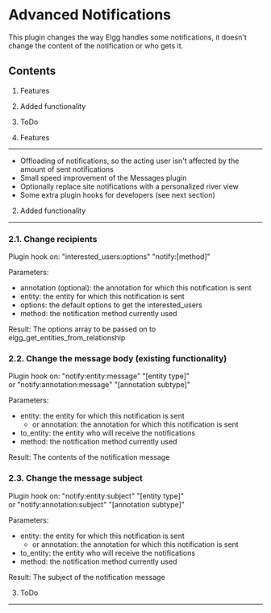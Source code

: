 Advanced Notifications
======================

This plugin changes the way Elgg handles some notifications, it doesn't change the content of the notification or who gets it.

Contents
--------

1. Features
2. Added functionality
3. ToDo

1. Features
-----------

- Offloading of notifications, so the acting user isn't affected by the amount of sent notifications
- Small speed improvement of the Messages plugin
- Optionally replace site notifications with a personalized river view
- Some extra plugin hooks for developers (see next section)

2. Added functionality
----------------------
### 2.1. Change recipients
Plugin hook on: "interested_users:options" "notify:[method]"

Parameters:

- annotation (optional): the annotation for which this notification is sent
- entity: the entity for which this notification is sent
- options: the default options to get the interested_users
- method: the notification method currently used

Result:
The options array to be passed on to elgg_get_entities_from_relationship

### 2.2. Change the message body (existing functionality)
Plugin hook on: "notify:entity:message" "[entity type]"  
or "notify:annotation:message" "[annotation subtype]"

Parameters:

- entity: the entity for which this notification is sent
	- or annotation: the annotation for which this notification is sent
- to_entity: the entity who will receive the notifications
- method: the notification method currently used

Result:
The contents of the notification message

### 2.3. Change the message subject
Plugin hook on: "notify:entity:subject" "[entity type]"  
or "notify:annotation:subject" "[annotation subtype]"

Parameters:

- entity: the entity for which this notification is sent
	- or annotation: the annotation for which this notification is sent
- to_entity: the entity who will receive the notifications
- method: the notification method currently used

Result:
The subject of the notification message

3. ToDo
-------
